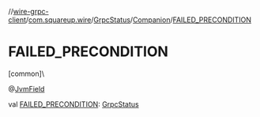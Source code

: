 //[wire-grpc-client](../../../../index.md)/[com.squareup.wire](../../index.md)/[GrpcStatus](../index.md)/[Companion](index.md)/[FAILED_PRECONDITION](-f-a-i-l-e-d_-p-r-e-c-o-n-d-i-t-i-o-n.md)

# FAILED_PRECONDITION

[common]\

@[JvmField](https://kotlinlang.org/api/latest/jvm/stdlib/kotlin.jvm/-jvm-field/index.html)

val [FAILED_PRECONDITION](-f-a-i-l-e-d_-p-r-e-c-o-n-d-i-t-i-o-n.md): [GrpcStatus](../index.md)
